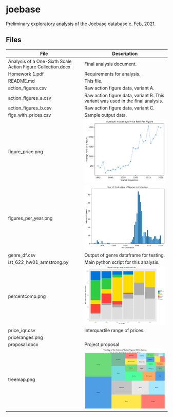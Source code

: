 # joebase
Preliminary exploratory analysis of the Joebase database c. Feb, 2021.

## Files

| File | Description |
| ---- | ----------- |
| Analysis of a One-Sixth Scale Action Figure Collection.docx | Final analysis document.
| Homework 1.pdf | Requirements for analysis. | 
| README.md | This file. |
| action_figures.csv | Raw action figure data, variant A. |
| action_figures_a.csv | Raw action figure data, variant B. This variant was used in the final analysis. |
| action_figures_b.csv | Raw action figure data, variant C. |
| figs_with_prices.csv | Sample output data. | 
| figure_price.png | ![Plot of average figure price over time](https://github.com/larmstrong/ist622_joebase_analysis_v1/blob/main/figure_price.png) |
| figures_per_year.png | ![Plot of fgures collected per year](https://github.com/larmstrong/ist622_joebase_analysis_v1/blob/main/figures_per_year.png)
| genre_df.csv | Output of genre dataframe for testing. |
| ist_622_hw01_armstrong.py | Main python script for this analysis. | 
| percentcomp.png | ![Chart showing shift in top 6 generes over time.](https://github.com/larmstrong/ist622_joebase_analysis_v1/blob/main/percentcomp.png)
| price_iqr.csv | Interquartile range of prices. |
| priceranges.png | 
| proposal.docx | Project proposal |
| treemap.png | ![Tree map of genres.](https://github.com/larmstrong/ist622_joebase_analysis_v1/blob/main/treemap.png)